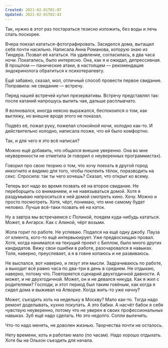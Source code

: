 ```yaml
---
Created: 2021-02-01T01:07
Updated: 2021-02-01T02:43
---
```

Так, нужно в этот раз постараться тезисно изложить, без воды и лечь спать поскорее.

Вчера поехал кататься-фотографировать. Засиделся дома, вытащил себя почти насильно. Написала Анна Романова, которую знаю из Тиндера. Позвал её кататься. На удивление, согласилась, в два часа ночи. Покатались, было интересно. Она, как я и ожидал, депрессивная. В прошлом — панические атаки, в настоящем — рекомендация эндокринолога обратиться к психотерапевту.

Ещё забавно, сказал, мол, отличный способ провести первое свидание. Поправила: не свидание — встречу.

Перед нашей встречей купил презервативы. Встречу представлял так: после катаний напрошусь выпить чая, дальше расплывчато.

Я волновался, иногда неясно выражался, беспокоился о том, как выгляжу, но внешне вроде этого не показал.

Подвёз её, пожал руку, пожелал спокойной ночи, холодно как-то. И действительно холодно, написала позже, что ей было комфортно.

Так, и для чего я это всё написал?

Можно ещё добавить, что общался внешне уверенно. Она во мне неуверенности не отметила (я говорил о неуверенных программистах).

Говорил про свою теорию о том, что хочу поехать в другой город инкогнито и видимо для того, чтобы поклеить тёлок, поразводить на секс. Спросила: так ты чего хочешь? Сказал, что открыт ко всему.

Теперь вот надо во время позвать её на второе свидание. Не переборщить со вниманием, и не навязываться домой. Хотя я раздумываю напроситься к ней домой смотреть кино. Хочу. Можно и просто посмотреть. Хотя, чёрт, понимаю, что мне самому будет неловко. Лучше всё-таки позвать её на каток.

Ну а завтра мы встречаемся с Полиной, поедем куда-нибудь кататься. Может, в Ангарск. Как с Алиной, чёрт возьми.

Жопа горит по работе. Не успеваю. Подался на ещё одну джобу. Пауза от клиента, кого-то ещё интервьюирует. Уже предвосхищаю провал. Хотя, когда нанимался на текущий проект с Биллом, было много других кандидатов. Вижу свои ошибки в работе, разочаровался в навыках. Толя, наверно, преуспевает, а я в говне копаюсь и не развиваюсь.

Не выспался, вот наверно, и лезут эти мысли. Задрачиваюсь по работе, а выходит всё равно часа по два-три в день в среднем. Не отдыхаю, наверно, потому что. Повторяется сценарий двухгодичной давности. А может, и не двухгодичной. Может, он и не девался никуда. Как я жил с родителями? Господи, и этот период был таким говёным, как когда я сидел дома и выживал на Апворке. Когда жить-то уже начну?

Может, съездить хоть на недельку в Москву? Мало как-то. Тогда надо ремонт доделывать, кухню покупать. А это бабки. А насчёт бабок я себя чувствую неуверенно, потому что не уверен в своих профессиональных навыках. Зуб ещё надо сделать. Но это недолго. Сопли вылечить.

Что-то надо менять, не доволен жизнью. Творчества почти не осталось.

Нету времени, хоть и работаю мало (по часам). Надо хорошо отдыхать. Хотя бы на Ольхон съездить для начала.